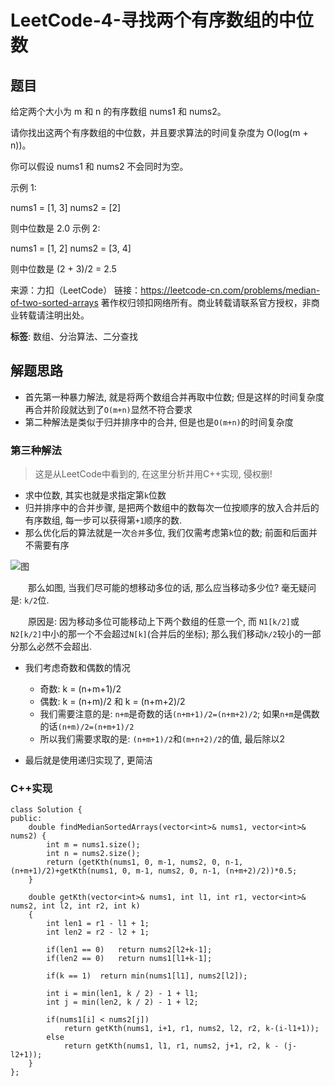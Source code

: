 # LeetCode-4-寻找两个有序数组的中位数

## 题目
给定两个大小为 m 和 n 的有序数组 nums1 和 nums2。

请你找出这两个有序数组的中位数，并且要求算法的时间复杂度为 O(log(m + n))。

你可以假设 nums1 和 nums2 不会同时为空。

示例 1:

nums1 = [1, 3]
nums2 = [2]

则中位数是 2.0
示例 2:

nums1 = [1, 2]
nums2 = [3, 4]

则中位数是 (2 + 3)/2 = 2.5

来源：力扣（LeetCode）
链接：https://leetcode-cn.com/problems/median-of-two-sorted-arrays
著作权归领扣网络所有。商业转载请联系官方授权，非商业转载请注明出处。

**标签**: 数组、分治算法、二分查找

## 解题思路

* 首先第一种暴力解法, 就是将两个数组合并再取中位数; 但是这样的时间复杂度再合并阶段就达到了`O(m+n)`显然不符合要求
* 第二种解法是类似于归并排序中的合并, 但是也是`O(m+n)`的时间复杂度

### 第三种解法
> 这是从LeetCode中看到的, 在这里分析并用C++实现, 侵权删!
* 求中位数, 其实也就是求指定第`k`位数
* 归并排序中的合并步骤, 是把两个数组中的数每次一位按顺序的放入合并后的有序数组, 每一步可以获得第`+1`顺序的数.
* 那么优化后的算法就是一次`合并`多位, 我们仅需考虑第`k`位的数; 前面和后面并不需要有序

![图](https://raw.githubusercontent.com/zhangyu012/picture_picgo/master/blogImg/20191209231526.png)

&emsp;&emsp;那么如图, 当我们尽可能的想移动多位的话, 那么应当移动多少位? 毫无疑问是: `k/2`位.

&emsp;&emsp;原因是: 因为移动多位可能移动上下两个数组的任意一个, 而 `N1[k/2]`或`N2[k/2]`中小的那一个不会超过`N[k]`(合并后的坐标); 那么我们移动`k/2`较小的一部分那么必然不会超出.

* 我们考虑奇数和偶数的情况
	* 奇数: k = (n+m+1)/2
	* 偶数: k = (n+m)/2 和 k = (n+m+2)/2
	* 我们需要注意的是: `n+m`是奇数的话`(n+m+1)/2=(n+m+2)/2`; 如果`n+m`是偶数的话`(n+m)/2=(n+m+1)/2`
	* 所以我们需要求取的是: `(n+m+1)/2`和`(m+n+2)/2`的值, 最后除以2

* 最后就是使用递归实现了, 更简洁

### C++实现
```
class Solution {
public:
    double findMedianSortedArrays(vector<int>& nums1, vector<int>& nums2) {
    	int m = nums1.size();
    	int n = nums2.size();
        return (getKth(nums1, 0, m-1, nums2, 0, n-1, (n+m+1)/2)+getKth(nums1, 0, m-1, nums2, 0, n-1, (n+m+2)/2))*0.5;
    }

    double getKth(vector<int>& nums1, int l1, int r1, vector<int>& nums2, int l2, int r2, int k)
    {
    	int len1 = r1 - l1 + 1;
    	int len2 = r2 - l2 + 1;

    	if(len1 == 0)	return nums2[l2+k-1];
    	if(len2 == 0)	return nums1[l1+k-1];

    	if(k == 1)	return min(nums1[l1], nums2[l2]);

    	int i = min(len1, k / 2) - 1 + l1;
    	int j = min(len2, k / 2) - 1 + l2;

    	if(nums1[i] < nums2[j])
    		return getKth(nums1, i+1, r1, nums2, l2, r2, k-(i-l1+1));
    	else
    		return getKth(nums1, l1, r1, nums2, j+1, r2, k - (j-l2+1));
    }
};
```






